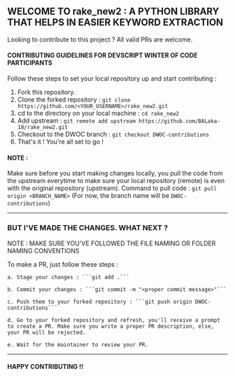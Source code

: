 ## WELCOME TO rake_new2 : A PYTHON LIBRARY THAT HELPS IN EASIER KEYWORD EXTRACTION

Looking to contribute to this project ? All valid PRs are welcome.

#### CONTRIBUTING GUIDELINES FOR DEVSCRIPT WINTER OF CODE PARTICIPANTS

Follow these steps to set your local repository up and start contributing :

1. Fork this repository.
2. Clone the forked repository : ```git clone https://github.com/<YOUR_USERNAME>/rake_new2.git```
3. cd to the directory on your local machine : ```cd rake_new2```
4. Add upstream : ```git remote add upstream https://github.com/BALaka-18/rake_new2.git```
5. Checkout to the DWOC branch : ```git checkout DWOC-contributions```
5. That's it ! You're all set to go !

#### NOTE : 
Make sure before you start making changes locally, you pull the code from the upstream everytime to make sure your local repository (remote) is even with the original repository (upstream).
Command to pull code : ```git pull origin <BRANCH_NAME>```  (For now, the branch name will be ```DWOC-contributions```)

_____________________________________________________________________________________________________________________________________________________________________________________________

### BUT I'VE MADE THE CHANGES. WHAT NEXT ?

NOTE : MAKE SURE YOU'VE FOLLOWED THE FILE NAMING OR FOLDER NAMING CONVENTIONS                                                                                     

To make a PR, just follow these steps :

    a. Stage your changes : ```git add .```
    
    b. Commit your changes : ```git commit -m "<proper commit message>"```
    
    c. Push them to your forked repository : ```git push origin DWOC-contributions```
    
    d. Go to your forked repository and refresh, you'll receive a prompt to create a PR. Make sure you write a proper PR description, else, your PR will be rejected.
    
    e. Wait for the maintainer to review your PR.
_____________________________________________________________________________________________________________________________________________________________________________________________

#### HAPPY CONTRIBUTING !! 

